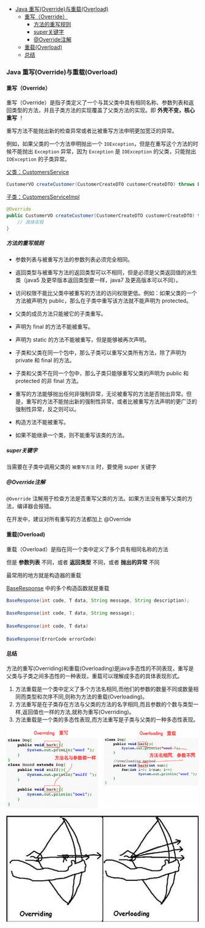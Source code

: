 - [Java 重写(Override)与重载(Overload)](#java-重写override与重载overload)
  - [重写（Override）](#重写override)
    - [方法的重写规则](#方法的重写规则)
    - [super关键字](#super关键字)
    - [@Override注解](#override注解)
  - [重载(Overload)](#重载overload)
  - [总结](#总结)

### Java 重写(Override)与重载(Overload)

#### 重写（Override）

重写（Override）是指子类定义了一个与其父类中具有相同名称、参数列表和返回类型的方法，并且子类方法的实现覆盖了父类方法的实现。即 **外壳不变，核心重写** ！

重写方法不能抛出新的检查异常或者比被重写方法申明更加宽泛的异常。

例如，如果父类的一个方法申明抛出一个 `IOException`，但是在重写这个方法的时候不能抛出 `Exception` 异常，因为 `Exception` 是 `IOException` 的父类，只能抛出 `IOException` 的子类异常。

[父类：CustomersService](../../../src/main/java/com/yunzhi/retailmanagementsystem/business/customer/service/CustomersService.java)

```java
CustomerVO createCustomer(CustomerCreateDTO customerCreateDTO) throws BusinessException;
```

[子类：CustomersServiceImpl](../../../src/main/java/com/yunzhi/retailmanagementsystem/business/customer/service/impl/CustomersServiceImpl.java)

```java
@Override
public CustomerVO createCustomer(CustomerCreateDTO customerCreateDTO) throws BusinessException {
    // 具体实现
}
```

##### 方法的重写规则

* 参数列表与被重写方法的参数列表必须完全相同。

* 返回类型与被重写方法的返回类型可以不相同，但是必须是父类返回值的派生类（java5 及更早版本返回类型要一样，java7 及更高版本可以不同）。

* 访问权限不能比父类中被重写的方法的访问权限更低。例如：如果父类的一个方法被声明为 public，那么在子类中重写该方法就不能声明为 protected。

* 父类的成员方法只能被它的子类重写。

* 声明为 final 的方法不能被重写。

* 声明为 static 的方法不能被重写，但是能够被再次声明。

* 子类和父类在同一个包中，那么子类可以重写父类所有方法，除了声明为 private 和 final 的方法。

* 子类和父类不在同一个包中，那么子类只能够重写父类的声明为 public 和 protected 的非 final 方法。

* 重写的方法能够抛出任何非强制异常，无论被重写的方法是否抛出异常。但是，重写的方法不能抛出新的强制性异常，或者比被重写方法声明的更广泛的强制性异常，反之则可以。

* 构造方法不能被重写。

* 如果不能继承一个类，则不能重写该类的方法。

##### super关键字

当需要在子类中调用父类的 `被重写方法` 时，要使用 super 关键字

##### @Override注解

`@Override` 注解用于检查方法是否重写父类的方法。如果方法没有重写父类的方法，编译器会报错。

在开发中，建议对所有重写的方法都加上 @Override

#### 重载(Overload)

重载（Overload）是指在同一个类中定义了多个具有相同名称的方法

但是 **参数列表** 不同，或者 **返回类型** 不同，或者 **抛出的异常** 不同

最常用的地方就是构造器的重载

[BaseResponse](../../../src/main/java/com/yunzhi/retailmanagementsystem/common/model/response/BaseResponse.java) 中的多个构造函数就是重载

```java
BaseResponse(int code, T data, String message, String description);

BaseResponse(int code, T data, String message);

BaseResponse(int code, T data)

BaseResponse(ErrorCode errorCode)
```

#### 总结

方法的重写(Overriding)和重载(Overloading)是java多态性的不同表现，重写是父类与子类之间多态性的一种表现，重载可以理解成多态的具体表现形式。

1. 方法重载是一个类中定义了多个方法名相同,而他们的参数的数量不同或数量相同而类型和次序不同,则称为方法的重载(Overloading)。
2. 方法重写是在子类存在方法与父类的方法的名字相同,而且参数的个数与类型一样,返回值也一样的方法,就称为重写(Overriding)。
3. 方法重载是一个类的多态性表现,而方法重写是子类与父类的一种多态性表现。


![alt text](<../0.image/02.Java面向对象编程/image-1.png>)

![alt text](<../0.image/02.Java面向对象编程/image.png>)
